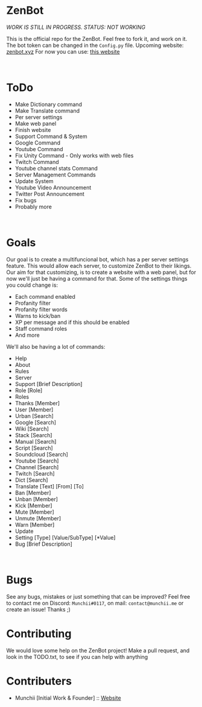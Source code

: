 # ZenBot
*WORK IS STILL IN PROGRESS. STATUS: NOT WORKING*

This is the official repo for the ZenBot. Feel free to fork it, and work on it.
The bot token can be changed in the `Config.py` file.
Upcoming website: <a href = 'http://zenbot.xyz'>zenbot.xyz</a>
For now you can use: <a href = 'https://dmunch04.github.io/ZenBot/'>this website</a>

<br>

# ToDo
- Make Dictionary command
- Make Translate command
- Per server settings
- Make web panel
- Finish website
- Support Command & System
- Google Command
- Youtube Command
- Fix Unity Command - Only works with web files
- Twitch Command
- Youtube channel stats Command
- Server Management Commands
- Update System
- Youtube Video Announcement
- Twitter Post Announcement
- Fix bugs
- Probably more

<br>

# Goals
Our goal is to create a multifuncional bot, which has a per server settings feature. This would allow each server, to customize ZenBot to their likings. Our aim for that customizing, is to create a website with a web panel, but for now we'll just be having a command for that. Some of the settings things you could change is:
- Each command enabled
- Profanity filter
- Profanity filter words
- Warns to kick/ban
- XP per message and if this should be enabled
- Staff command roles
- And more

We'll also be having a lot of commands:
- Help
- About
- Rules
- Server
- Support [Brief Description]
- Role [Role]
- Roles
- Thanks [Member]
- User [Member]
- Urban [Search]
- Google [Search]
- Wiki [Search]
- Stack [Search]
- Manual [Search]
- Script [Search]
- Soundcloud [Search]
- Youtube [Search]
- Channel [Search]
- Twitch [Search]
- Dict [Search]
- Translate [Text] [From] [To]
- Ban [Member]
- Unban [Member]
- Kick [Member]
- Mute [Member]
- Unmute [Member]
- Warn [Member]
- Update
- Setting [Type] [Value/SubType] [*Value]
- Bug [Brief Description]

<br>

# Bugs
See any bugs, mistakes or just something that can be improved? Feel free to contact me on Discord: `Munchii#0117`, on mail: `contact@munchii.me` or create an issue! Thanks ;)

# Contributing
We would love some help on the ZenBot project! Make a pull request, and look in the TODO.txt, to see if you can help with anything

# Contributers
- Munchii [Initial Work & Founder] :: <a href = 'http://munchii.me'>Website</a>

